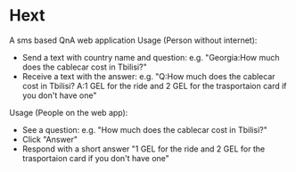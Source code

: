 # Hext
A sms based QnA web application
Usage (Person without internet): 
* Send a text with country name and question: e.g. "Georgia:How much does the cablecar cost in Tbilisi?"
* Receive a text with the answer: e.g. "Q:How much does the cablecar cost in Tbilisi? A:1 GEL for the ride and 2 GEL for the trasportaion card if you don't have one"

Usage (People on the web app):
* See a question: e.g. "How much does the cablecar cost in Tbilisi?"
* Click "Answer"
* Respond with a short answer "1 GEL for the ride and 2 GEL for the trasportaion card if you don't have one"

